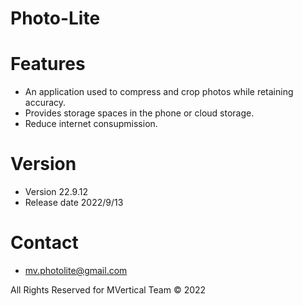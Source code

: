 # Photo-Lite

# Features

- An application used to compress and crop photos while retaining accuracy.
- Provides storage spaces in the phone or cloud storage.
- Reduce internet consupmission.


# Version

- Version 22.9.12
- Release date 2022/9/13


# Contact
- mv.photolite@gmail.com

All Rights Reserved for MVertical Team © 2022 
